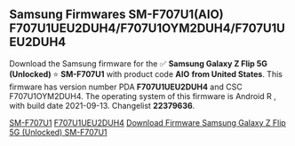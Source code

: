 <h2>Samsung Firmwares SM-F707U1(AIO) F707U1UEU2DUH4/F707U1OYM2DUH4/F707U1UEU2DUH4</h2>
Download the Samsung firmware for the ✅ <strong>Samsung Galaxy Z Flip 5G (Unlocked) </strong> ⭐ <strong>SM-F707U1</strong> with product code <strong>AIO</strong> <strong> from United States</strong>. This firmware has version number PDA <strong>F707U1UEU2DUH4</strong> and CSC F707U1OYM2DUH4. The operating system of this firmware is Android R , with build date 2021-09-13. Changelist <strong>22379636</strong>.


[SM-F707U1](https://samfirm.shop/samsung/model/SM-F707U1)
[F707U1UEU2DUH4](https://samfirm.shop/samsung/pda/F707U1UEU2DUH4)
[Download Firmware Samsung Galaxy Z Flip 5G (Unlocked) SM-F707U1](https://samfirm.shop/samsung/firmware/455426)
